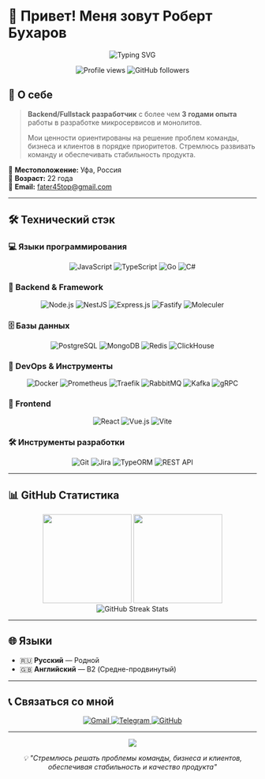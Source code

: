 # 👋 Привет! Меня зовут Роберт Бухаров

<div align="center">
<img src="https://readme-typing-svg.herokuapp.com?font=Fira+Code&size=32&duration=2800&pause=2000&color=A9FEF7&center=true&vCenter=true&width=940&lines=Backend+%2F+Fullstack+%D0%A0%D0%B0%D0%B7%D1%80%D0%B0%D0%B1%D0%BE%D1%82%D1%87%D0%B8%D0%BA;3%2B+%D0%BB%D0%B5%D1%82+%D0%BE%D0%BF%D1%8B%D1%82%D0%B0+%D0%B2+%D1%80%D0%B0%D0%B7%D1%80%D0%B0%D0%B1%D0%BE%D1%82%D0%BA%D0%B5;%D0%9C%D0%B8%D0%BA%D1%80%D0%BE%D1%81%D0%B5%D1%80%D0%B2%D0%B8%D1%81%D1%8B+%7C+%D0%9C%D0%BE%D0%BD%D0%BE%D0%BB%D0%B8%D1%82%D1%8B+%7C+%D0%9E%D0%BF%D1%82%D0%B8%D0%BC%D0%B8%D0%B7%D0%B0%D1%86%D0%B8%D1%8F" alt="Typing SVG" />
</div>

<p align="center">
  <img src="https://komarev.com/ghpvc/?username=ItsEasy7&color=blueviolet&style=flat-square&label=Просмотры+профиля" alt="Profile views" />
  <img src="https://img.shields.io/github/followers/ItsEasy7?style=flat-square&color=blue" alt="GitHub followers" />
</p>

## 🚀 О себе

> **Backend/Fullstack разработчик** с более чем **3 годами опыта** работы в разработке микросервисов и монолитов.
> 
> Мои ценности ориентированы на решение проблем команды, бизнеса и клиентов в порядке приоритетов.
> Стремлюсь развивать команду и обеспечивать стабильность продукта.

📍 **Местоположение:** Уфа, Россия  
🎂 **Возраст:** 22 года  
📧 **Email:** fater45top@gmail.com  

---

## 🛠️ Технический стэк

### 💻 Языки программирования
<p align="center">
  <img src="https://img.shields.io/badge/JavaScript-F7DF1E?style=for-the-badge&logo=javascript&logoColor=black" alt="JavaScript"/>
  <img src="https://img.shields.io/badge/TypeScript-007ACC?style=for-the-badge&logo=typescript&logoColor=white" alt="TypeScript"/>
  <img src="https://img.shields.io/badge/Go-00ADD8?style=for-the-badge&logo=go&logoColor=white" alt="Go"/>
  <img src="https://img.shields.io/badge/C%23-239120?style=for-the-badge&logo=c-sharp&logoColor=white" alt="C#"/>
</p>

### 🚀 Backend & Framework
<p align="center">
  <img src="https://img.shields.io/badge/Node.js-43853D?style=for-the-badge&logo=node.js&logoColor=white" alt="Node.js"/>
  <img src="https://img.shields.io/badge/NestJS-E0234E?style=for-the-badge&logo=nestjs&logoColor=white" alt="NestJS"/>
  <img src="https://img.shields.io/badge/Express.js-404D59?style=for-the-badge&logo=express&logoColor=white" alt="Express.js"/>
  <img src="https://img.shields.io/badge/Fastify-000000?style=for-the-badge&logo=fastify&logoColor=white" alt="Fastify"/>
  <img src="https://img.shields.io/badge/Moleculer-4CAF50?style=for-the-badge&logo=moleculer&logoColor=white" alt="Moleculer"/>
</p>

### 🗄️ Базы данных
<p align="center">
  <img src="https://img.shields.io/badge/PostgreSQL-316192?style=for-the-badge&logo=postgresql&logoColor=white" alt="PostgreSQL"/>
  <img src="https://img.shields.io/badge/MongoDB-4EA94B?style=for-the-badge&logo=mongodb&logoColor=white" alt="MongoDB"/>
  <img src="https://img.shields.io/badge/Redis-DC382D?style=for-the-badge&logo=redis&logoColor=white" alt="Redis"/>
  <img src="https://img.shields.io/badge/ClickHouse-FFCC01?style=for-the-badge&logo=clickhouse&logoColor=black" alt="ClickHouse"/>
</p>

### 🔧 DevOps & Инструменты
<p align="center">
  <img src="https://img.shields.io/badge/Docker-2496ED?style=for-the-badge&logo=docker&logoColor=white" alt="Docker"/>
  <img src="https://img.shields.io/badge/Prometheus-E6522C?style=for-the-badge&logo=prometheus&logoColor=white" alt="Prometheus"/>
  <img src="https://img.shields.io/badge/Traefik-24A1C1?style=for-the-badge&logo=traefik&logoColor=white" alt="Traefik"/>
  <img src="https://img.shields.io/badge/RabbitMQ-FF6600?style=for-the-badge&logo=rabbitmq&logoColor=white" alt="RabbitMQ"/>
  <img src="https://img.shields.io/badge/Apache%20Kafka-000?style=for-the-badge&logo=apachekafka" alt="Kafka"/>
  <img src="https://img.shields.io/badge/gRPC-4285F4?style=for-the-badge&logo=grpc&logoColor=white" alt="gRPC"/>
</p>

### 🎨 Frontend
<p align="center">
  <img src="https://img.shields.io/badge/React-20232A?style=for-the-badge&logo=react&logoColor=61DAFB" alt="React"/>
  <img src="https://img.shields.io/badge/Vue.js-35495E?style=for-the-badge&logo=vue.js&logoColor=4FC08D" alt="Vue.js"/>
  <img src="https://img.shields.io/badge/Vite-646CFF?style=for-the-badge&logo=vite&logoColor=white" alt="Vite"/>
</p>

### 🛠️ Инструменты разработки
<p align="center">
  <img src="https://img.shields.io/badge/Git-F05032?style=for-the-badge&logo=git&logoColor=white" alt="Git"/>
  <img src="https://img.shields.io/badge/Jira-0052CC?style=for-the-badge&logo=jira&logoColor=white" alt="Jira"/>
  <img src="https://img.shields.io/badge/TypeORM-FF4716?style=for-the-badge&logo=typeorm&logoColor=white" alt="TypeORM"/>
  <img src="https://img.shields.io/badge/REST%20API-02569B?style=for-the-badge&logo=rest&logoColor=white" alt="REST API"/>
</p>

---

## 📊 GitHub Статистика

<div align="center">
  <img height="180em" src="https://github-readme-stats.vercel.app/api?username=ItsEasy7&show_icons=true&theme=tokyonight&include_all_commits=true&count_private=true"/>
  <img height="180em" src="https://github-readme-stats.vercel.app/api/top-langs/?username=ItsEasy7&layout=compact&langs_count=8&theme=tokyonight"/>
</div>

<div align="center">
  <img src="https://github-readme-streak-stats.herokuapp.com/?user=ItsEasy7&theme=tokyonight" alt="GitHub Streak Stats"/>
</div>

---

## 🌐 Языки

- 🇷🇺 **Русский** — Родной
- 🇬🇧 **Английский** — B2 (Средне-продвинутый)

---

## 📞 Связаться со мной

<p align="center">
  <a href="mailto:fater45top@gmail.com">
    <img src="https://img.shields.io/badge/Gmail-D14836?style=for-the-badge&logo=gmail&logoColor=white" alt="Gmail"/>
  </a>
  <a href="https://t.me/uxorsh">
    <img src="https://img.shields.io/badge/Telegram-2CA5E0?style=for-the-badge&logo=telegram&logoColor=white" alt="Telegram"/>
  </a>
  <a href="https://github.com/ItsEasy7">
    <img src="https://img.shields.io/badge/GitHub-100000?style=for-the-badge&logo=github&logoColor=white" alt="GitHub"/>
  </a>
</p>

---

<div align="center">
  <img src="https://capsule-render.vercel.app/api?type=waving&color=gradient&customColorList=6,11,20&height=150&section=footer&text=Спасибо%20за%20внимание!&fontSize=42&fontColor=fff&animation=twinkling"/>
</div>

<p align="center">
  <i>💡 "Стремлюсь решать проблемы команды, бизнеса и клиентов, обеспечивая стабильность и качество продукта"</i>
</p>
